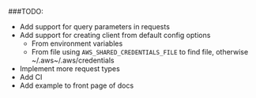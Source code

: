 ###TODO:
  - Add support for query parameters in requests
  - Add support for creating client from default config options
    - From environment variables
    - From file using `AWS_SHARED_CREDENTIALS_FILE` to find file, otherwise ~/.aws~/.aws/credentials
  - Implement more request types
  - Add CI
  - Add example to front page of docs
